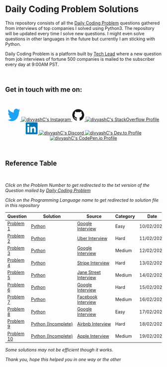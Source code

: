 # Daily Coding Problem Solutions

This repository consists of all the [Daily Coding Problem](https://www.dailycodingproblem.com/) questions gathered from interviews of top companies I solved using Python3. The repository will be updated every time I solve new questions. I might even solve questions in other languages in the future but currently I am sticking with Python.

Daily Coding Problem is a platform built by [Tech Lead](https://www.youtube.com/c/TechLead/) where a new question from job interviews of fortune 500 companies is mailed to the subscriber every day at 9:00AM PST.

<br/>

## Get in touch with me on:

<br/>

<p align="center">
 <a href="https://twitter.com/dork_v2" target="_blank">
  <img src="https://github.com/devicons/devicon/blob/master/icons/twitter/twitter-original.svg" alt="divyashC's Twitter" width="40" height="40"/>     
 </a>
 <a href="https://www.instagram.com/dork_v3.0/" target="_blank">
  <img src="https://raw.githubusercontent.com/rahuldkjain/github-profile-readme-generator/master/src/images/icons/Social/instagram.svg" alt="divyashC's Instagram" width="40" height="40" />    
 </a>
 <a href="https://github.com/divyashC/" target="_blank">
  <img src="https://github.com/devicons/devicon/blob/master/icons/github/github-original.svg" alt="divyashC's GitHub"  width="40" height="40"/>    
 </a>
 <a href="https://stackoverflow.com/users/15124365" target="_blank">
  <img src="https://raw.githubusercontent.com/rahuldkjain/github-profile-readme-generator/master/src/images/icons/Social/stack-overflow.svg" alt="divyashC's StackOverflow Profile"  width="40" height="40"/>    
 </a>
 <a href="https://www.linkedin.com/in/divyashc/" target="_blank">
  <img src="https://github.com/devicons/devicon/blob/master/icons/linkedin/linkedin-original.svg" alt="divyashC's LinkedIn"  width="40" height="40"/>    
 </a>
 <a href="https://discord.com/users/Dork#0448" target="_blank">
  <img src="https://raw.githubusercontent.com/rahuldkjain/github-profile-readme-generator/master/src/images/icons/Social/discord.svg" alt="divyashC's Discord"  width="40" height="40"/>
 </a>
 <a href="https://dev.to/divyashc" target="_blank">
  <img src="https://raw.githubusercontent.com/rahuldkjain/github-profile-readme-generator/master/src/images/icons/Social/devto.svg" alt="divyashC's Dev.to Profile"  width="40" height="40"/>    
 </a>
 <a href="https://codepen.io/divyashc" target="_blank">
  <img src="https://raw.githubusercontent.com/rahuldkjain/github-profile-readme-generator/master/src/images/icons/Social/codepen.svg" alt="divyashC's CodePen.io Profile"  width="40" height="40"/>    
 </a>
</p>

<br/>

## Reference Table

<br/>

_Click on the Problem Number to get redirected to the txt version of the Question mailed by [Daily Coding Problem](https://www.dailycodingproblem.com/)_

_Click on the Programming Language name to get redirected to solution file in this repository_

| **Question**                                                                                     | **Solution**                                                                                             | **Source**                                           | **Category** | **Date**   |
| ------------------------------------------------------------------------------------------------ | -------------------------------------------------------------------------------------------------------- | ---------------------------------------------------- | ------------ | ---------- |
| [Problem 1](https://github.com/divyashC/daily_coding_problem/blob/main/Problem_1/question.txt)   | [Python](https://github.com/divyashC/daily_coding_problem/blob/main/Problem_1/solution.py)               | [Google Interview](https://www.google.com/)          | Easy         | 10/02/2022 |
| [Problem 2](https://github.com/divyashC/daily_coding_problem/blob/main/Problem_2/question.txt)   | [Python](https://github.com/divyashC/daily_coding_problem/blob/main/Problem_2/solution.py)               | [Uber Interview](https://www.uber.com/in/en/)        | Hard         | 11/02/2022 |
| [Problem 3](https://github.com/divyashC/daily_coding_problem/blob/main/Problem_3/question.txt)   | [Python](https://github.com/divyashC/daily_coding_problem/blob/main/Problem_3/solution.py)               | [Google Interview](https://www.google.com/)          | Medium       | 12/02/2022 |
| [Problem 4](https://github.com/divyashC/daily_coding_problem/blob/main/Problem_4/question.txt)   | [Python](https://github.com/divyashC/daily_coding_problem/blob/main/Problem_4/solution.py)               | [Stripe Interview](https://stripe.com/)              | Hard         | 13/02/2022 |
| [Problem 5](https://github.com/divyashC/daily_coding_problem/blob/main/Problem_5/question.txt)   | [Python](https://github.com/divyashC/daily_coding_problem/blob/main/Problem_5/solution.py)               | [Jane Street Interview](https://www.janestreet.com/) | Medium       | 14/02/2022 |
| [Problem 6](https://github.com/divyashC/daily_coding_problem/blob/main/Problem_6/question.txt)   | [Python](https://github.com/divyashC/daily_coding_problem/blob/main/Problem_6/solution.py)               | [Google Interview](https://www.google.com/)          | Hard         | 15/02/2022 |
| [Problem 7](https://github.com/divyashC/daily_coding_problem/blob/main/Problem_7/question.txt)   | [Python](https://github.com/divyashC/daily_coding_problem/blob/main/Problem_7/solution.py)               | [Facebook Interview](https://www.facebook.com/)      | Medium       | 16/02/2022 |
| [Problem 8](https://github.com/divyashC/daily_coding_problem/blob/main/Problem_8/question.txt)   | [Python](https://github.com/divyashC/daily_coding_problem/blob/main/Problem_8/solution.py)               | [Google Interview](https://www.google.com/)          | Easy         | 17/02/2022 |
| [Problem 9](https://github.com/divyashC/daily_coding_problem/blob/main/Problem_9/question.txt)   | [Python (Incomplete)](https://github.com/divyashC/daily_coding_problem/blob/main/Problem_9/solution.py)  | [Airbnb Interview](https://www.airbnb.com/)          | Hard         | 18/02/2022 |
| [Problem 10](https://github.com/divyashC/daily_coding_problem/blob/main/Problem_10/question.txt) | [Python (Incomplete)](https://github.com/divyashC/daily_coding_problem/blob/main/Problem_10/solution.py) | [Apple Interview](https://www.apple.com/)            | Medium       | 19/02/2022 |

_Some solutions may not be efficient though it works._

*Thank you, hope this helped you in one way or the othe*r
